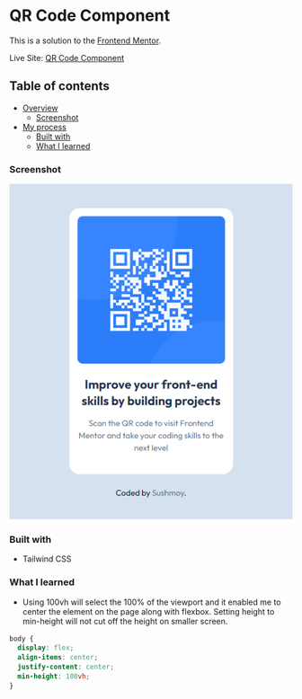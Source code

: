 # QR Code Component

This is a solution to the [Frontend Mentor](https://www.frontendmentor.io/solutions/css-css-flexbox-html-tBHfY8Pkwn).

Live Site: [QR Code Component](https://sushcod3.github.io/qr-code-component/)

## Table of contents

- [Overview](#overview)
  - [Screenshot](#screenshot)
- [My process](#my-process)
  - [Built with](#built-with)
  - [What I learned](#what-i-learned)

### Screenshot

![screenshot](./images/screenshot.png)

### Built with

- Tailwind CSS

### What I learned

- Using 100vh will select the 100% of the viewport and it enabled me to center the element on the page along with flexbox. Setting height to min-height will not cut off the height on smaller screen.

```css
body {
  display: flex;
  align-items: center;
  justify-content: center;
  min-height: 100vh;
}

```
